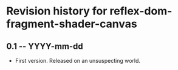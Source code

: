 # Revision history for reflex-dom-fragment-shader-canvas

## 0.1 -- YYYY-mm-dd

* First version. Released on an unsuspecting world.
